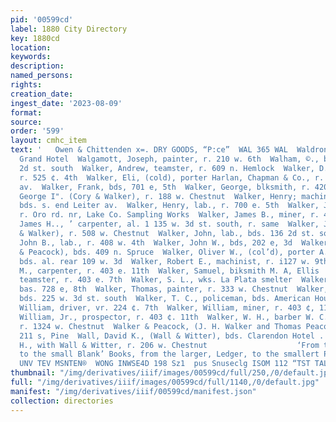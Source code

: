```yaml
---
pid: '00599cd'
label: 1880 City Directory
key: 1880cd
location: 
keywords: 
description: 
named_persons: 
rights: 
creation_date: 
ingest_date: '2023-08-09'
format: 
source: 
order: '599'
layout: cmhc_item
text: '   Owen & Chittenden x=. DRY GOODS, “P:ce”  WAL 365 WAL  Waldron, W. P., barkpr.
  Grand Hotel  Walgamott, Joseph, painter, r. 210 w. 6th  Walham, ©., bds. 225 w.
  2d st. south  Walker, Andrew, teamster, r. 609 n. Hemlock  Walker, D. N., miner,
  r. 525 ¢. 4th  Walker, Eli, (cold), porter Harlan, Chapman & Co., r. 216 Har- ison
  av.  Walker, Frank, bds, 701 e, 5th  Walker, George, blksmith, r. 420 w. Chestnut  Walker,
  George I". (Cory & Walker), r. 188 w. Chestnut  Walker, Henry; machinist Frank Gay,
  bds. s. end Leiter av.  Walker, Henry, lab., r. 700 e. 5th  Walker, James, miner,
  r. Oro rd. nr, Lake Co. Sampling Works  Walker, James B., miner, r. 424 ¢.  Walker,
  James H.., ’ carpenter, al. 1 135 w. 3d st. south, r. same  Walker, John, \Eubank
  & Walker), r. 508 w. Chestnut  Walker, John, lab., bds. 136 2d st. south  Walker,
  John B., lab., r. 408 w. 4th  Walker, John W., bds, 202 e, 3d  Walker, J. H., (Walker
  & Peacock), bds. 409 n. Spruce  Walker, Oliver W., (col’d), porter A. N. Coyne,
  bds. al. rear 109 w. 3d  Walker, Robert E., machinist, r. i127 w. 9th  Walker, Robert
  M., carpenter, r. 403 e. 11th  Walker, Samuel, biksmith M. A, Ellis  Walker, Samuel,
  teamster, r. 403 e. 7th  Walker, S. L., wks. La Plata smelter  Walker, Thomas, engineer,
  bas. 728 e, 8th  Walker, Thomas, painter, r. 333 w. Chestnut  Walker, Thomas, smelter,
  bds. 225 w. 3d st. south  Walker, T. C., policeman, bds. American House  Walker,
  William, driver, vr. 224 ¢. 7th  Walker, William, miner, r. 403 ¢, 11th  Walker,
  William, Jr., prospector, r. 403 ¢. 11th  Walker, W. H., barber W. C. Randolph,
  r. 1324 w. Chestnut  Walker & Peacock, (J. H. Walker and Thomas Peacock), car- penters,
  211 s, Pine  Wall, David K., (Wall & Witter), bds. Clarendon Hotel .  Wall, John
  H., with Wall & Witter, r. 206 w. Chestnut                    ‘From the 1 Ledger,
  to the small Blank’ Books, from the larger, Ledger, to the smallert Pass  x TUVASSVIO
  UNV TEV MSNTEN®  WONG INWSE4D 198 Sz1  pus Snuseclg ISOM 112 “TST TAL    '
thumbnail: "/img/derivatives/iiif/images/00599cd/full/250,/0/default.jpg"
full: "/img/derivatives/iiif/images/00599cd/full/1140,/0/default.jpg"
manifest: "/img/derivatives/iiif/00599cd/manifest.json"
collection: directories
---
```

